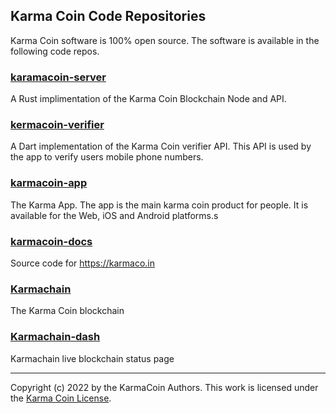 ## Karma Coin Code Repositories
Karma Coin software is 100% open source.
The software is available in the following code repos.

### [karamacoin-server](https://github.com/karma-coin/karmacoin-server)
A Rust implimentation of the Karma Coin Blockchain Node and API.

### [kermacoin-verifier](https://github.com/karma-coin/karmacoin-verifier)
A Dart implementation of the Karma Coin verifier API. 
This API is used by the app to verify users mobile phone numbers.

### [karmacoin-app](https://github.com/karma-coin/karmacoin-app)
The Karma App.
The app is the main karma coin product for people.
It is available for the Web, iOS and Android platforms.s

### [karmacoin-docs](https://github.com/karma-coin/karmacoin-docs)
Source code for https://karmaco.in

### [Karmachain](https://github.com/karma-coin/karmachain)
The Karma Coin blockchain

### [Karmachain-dash](https://github.com/karma-coin/karmachain-dash)
Karmachain live blockchain status page

---

Copyright (c) 2022 by the KarmaCoin Authors. This work is licensed under the [Karma Coin License](https://github.com/karma-coin/.github/blob/main/LICENSE).
